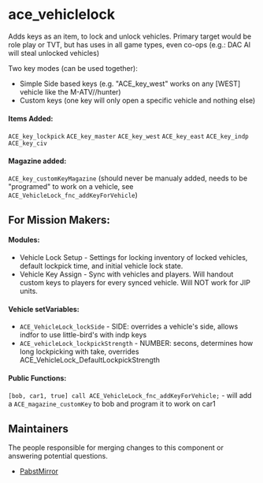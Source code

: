 ace_vehiclelock
===============

Adds keys as an item, to lock and unlock vehicles.
Primary target would be role play or TVT, but has uses in all game types, even co-ops (e.g.: DAC AI will steal unlocked vehicles)

Two key modes (can be used together):
* Simple Side based keys (e.g. "ACE_key_west" works on any [WEST] vehicle like the M-ATV//hunter)
* Custom keys (one key will only open a specific vehicle and nothing else)

#### Items Added:

`ACE_key_lockpick`
`ACE_key_master`
`ACE_key_west`
`ACE_key_east`
`ACE_key_indp`
`ACE_key_civ`

#### Magazine added:
`ACE_key_customKeyMagazine` (should never be manualy added, needs to be "programed" to work on a vehicle, see `ACE_VehicleLock_fnc_addKeyForVehicle`)

## For Mission Makers:

#### Modules:
* Vehicle Lock Setup - Settings for locking inventory of locked vehicles, default lockpick time, and initial vehicle lock state.
* Vehicle Key Assign - Sync with vehicles and players.  Will handout custom keys to players for every synced vehicle.  Will NOT work for JIP units.

#### Vehicle setVariables:
* `ACE_VehicleLock_lockSide` - SIDE: overrides a vehicle's side, allows indfor to use little-bird's with indp keys
* `ACE_vehicleLock_lockpickStrength` - NUMBER: secons, determines how long lockpicking with take, overrides ACE_VehicleLock_DefaultLockpickStrength

#### Public Functions:
`[bob, car1, true] call ACE_VehicleLock_fnc_addKeyForVehicle;` - will add a `ACE_magazine_customKey` to bob and program it to work on car1

## Maintainers

The people responsible for merging changes to this component or answering potential questions.

- [PabstMirror](https://github.com/PabstMirror)
